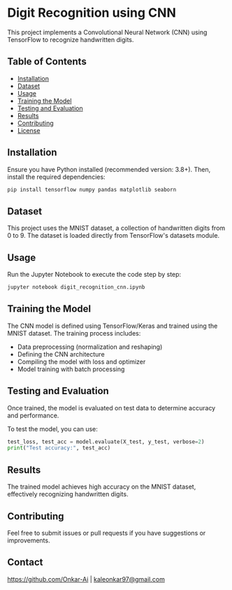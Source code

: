 # Digit Recognition using CNN

This project implements a Convolutional Neural Network (CNN) using TensorFlow to recognize handwritten digits.

## Table of Contents
- [Installation](#installation)
- [Dataset](#dataset)
- [Usage](#usage)
- [Training the Model](#training-the-model)
- [Testing and Evaluation](#testing-and-evaluation)
- [Results](#results)
- [Contributing](#contributing)
- [License](#license)

## Installation

Ensure you have Python installed (recommended version: 3.8+). Then, install the required dependencies:

```sh
pip install tensorflow numpy pandas matplotlib seaborn
```

## Dataset

This project uses the MNIST dataset, a collection of handwritten digits from 0 to 9. The dataset is loaded directly from TensorFlow's datasets module.

## Usage

Run the Jupyter Notebook to execute the code step by step:

```sh
jupyter notebook digit_recognition_cnn.ipynb
```

## Training the Model

The CNN model is defined using TensorFlow/Keras and trained using the MNIST dataset. The training process includes:
- Data preprocessing (normalization and reshaping)
- Defining the CNN architecture
- Compiling the model with loss and optimizer
- Model training with batch processing

## Testing and Evaluation

Once trained, the model is evaluated on test data to determine accuracy and performance.

To test the model, you can use:
```python
test_loss, test_acc = model.evaluate(X_test, y_test, verbose=2)
print("Test accuracy:", test_acc)
```

## Results

The trained model achieves high accuracy on the MNIST dataset, effectively recognizing handwritten digits.

## Contributing

Feel free to submit issues or pull requests if you have suggestions or improvements.

## Contact

https://github.com/Onkar-Ai | kaleonkar97@gmail.com

